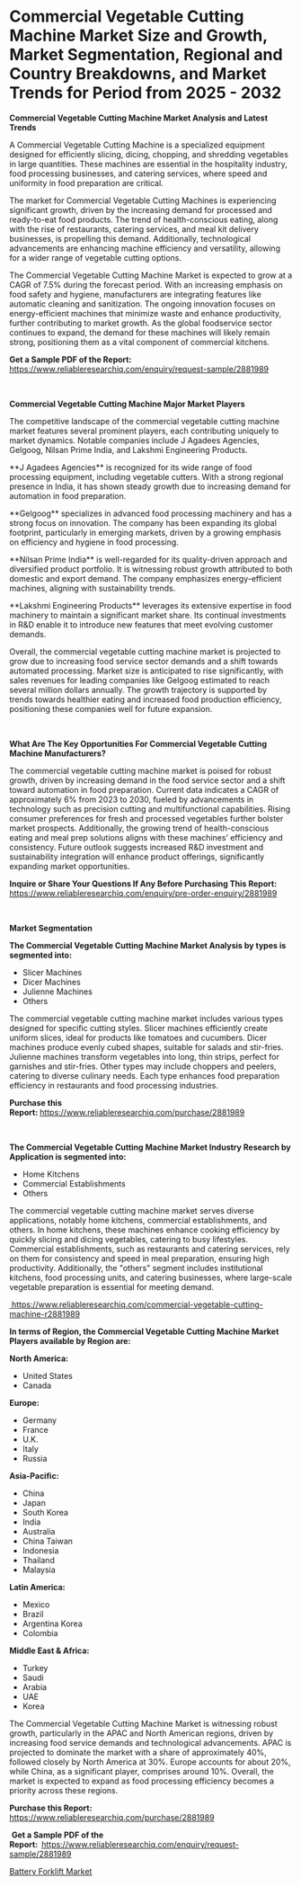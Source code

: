<p><h1>Commercial Vegetable Cutting Machine Market Size and Growth, Market Segmentation, Regional and Country Breakdowns, and Market Trends for Period from 2025 -  2032</h1></p><p><strong>Commercial Vegetable Cutting Machine Market Analysis and Latest Trends</strong></p>
<p><p>A Commercial Vegetable Cutting Machine is a specialized equipment designed for efficiently slicing, dicing, chopping, and shredding vegetables in large quantities. These machines are essential in the hospitality industry, food processing businesses, and catering services, where speed and uniformity in food preparation are critical. </p><p>The market for Commercial Vegetable Cutting Machines is experiencing significant growth, driven by the increasing demand for processed and ready-to-eat food products. The trend of health-conscious eating, along with the rise of restaurants, catering services, and meal kit delivery businesses, is propelling this demand. Additionally, technological advancements are enhancing machine efficiency and versatility, allowing for a wider range of vegetable cutting options.</p><p>The Commercial Vegetable Cutting Machine Market is expected to grow at a CAGR of 7.5% during the forecast period. With an increasing emphasis on food safety and hygiene, manufacturers are integrating features like automatic cleaning and sanitization. The ongoing innovation focuses on energy-efficient machines that minimize waste and enhance productivity, further contributing to market growth. As the global foodservice sector continues to expand, the demand for these machines will likely remain strong, positioning them as a vital component of commercial kitchens.</p></p>
<p><strong>Get a Sample PDF of the Report:&nbsp;</strong> <a href="https://www.reliableresearchiq.com/enquiry/request-sample/2881989?utm_campaign=3174&utm_medium=2&utm_source=Github&utm_content=ia&utm_term=12032025&utm_id=commercial-vegetable-cutting-machine">https://www.reliableresearchiq.com/enquiry/request-sample/2881989</a></p>
<p>&nbsp;</p>
<p><strong>Commercial Vegetable Cutting Machine Major Market Players</strong></p>
<p><p>The competitive landscape of the commercial vegetable cutting machine market features several prominent players, each contributing uniquely to market dynamics. Notable companies include J Agadees Agencies, Gelgoog, Nilsan Prime India, and Lakshmi Engineering Products. </p><p>**J Agadees Agencies** is recognized for its wide range of food processing equipment, including vegetable cutters. With a strong regional presence in India, it has shown steady growth due to increasing demand for automation in food preparation.</p><p>**Gelgoog** specializes in advanced food processing machinery and has a strong focus on innovation. The company has been expanding its global footprint, particularly in emerging markets, driven by a growing emphasis on efficiency and hygiene in food processing.</p><p>**Nilsan Prime India** is well-regarded for its quality-driven approach and diversified product portfolio. It is witnessing robust growth attributed to both domestic and export demand. The company emphasizes energy-efficient machines, aligning with sustainability trends.</p><p>**Lakshmi Engineering Products** leverages its extensive expertise in food machinery to maintain a significant market share. Its continual investments in R&D enable it to introduce new features that meet evolving customer demands.</p><p>Overall, the commercial vegetable cutting machine market is projected to grow due to increasing food service sector demands and a shift towards automated processing. Market size is anticipated to rise significantly, with sales revenues for leading companies like Gelgoog estimated to reach several million dollars annually. The growth trajectory is supported by trends towards healthier eating and increased food production efficiency, positioning these companies well for future expansion.</p></p>
<p>&nbsp;</p>
<p><strong>What Are The Key Opportunities For Commercial Vegetable Cutting Machine Manufacturers?</strong></p>
<p><p>The commercial vegetable cutting machine market is poised for robust growth, driven by increasing demand in the food service sector and a shift toward automation in food preparation. Current data indicates a CAGR of approximately 6% from 2023 to 2030, fueled by advancements in technology such as precision cutting and multifunctional capabilities. Rising consumer preferences for fresh and processed vegetables further bolster market prospects. Additionally, the growing trend of health-conscious eating and meal prep solutions aligns with these machines’ efficiency and consistency. Future outlook suggests increased R&D investment and sustainability integration will enhance product offerings, significantly expanding market opportunities.</p></p>
<p><strong>Inquire or Share Your Questions If Any Before Purchasing This Report:</strong> <a href="https://www.reliableresearchiq.com/enquiry/pre-order-enquiry/2881989?utm_campaign=3174&utm_medium=2&utm_source=Github&utm_content=ia&utm_term=12032025&utm_id=commercial-vegetable-cutting-machine">https://www.reliableresearchiq.com/enquiry/pre-order-enquiry/2881989</a></p>
<p>&nbsp;</p>
<p><strong>Market Segmentation</strong></p>
<p><strong>The Commercial Vegetable Cutting Machine Market Analysis by types is segmented into:</strong></p>
<p><ul><li>Slicer Machines</li><li>Dicer Machines</li><li>Julienne Machines</li><li>Others</li></ul></p>
<p><p>The commercial vegetable cutting machine market includes various types designed for specific cutting styles. Slicer machines efficiently create uniform slices, ideal for products like tomatoes and cucumbers. Dicer machines produce evenly cubed shapes, suitable for salads and stir-fries. Julienne machines transform vegetables into long, thin strips, perfect for garnishes and stir-fries. Other types may include choppers and peelers, catering to diverse culinary needs. Each type enhances food preparation efficiency in restaurants and food processing industries.</p></p>
<p><strong>Purchase this Report:&nbsp;</strong><a href="https://www.reliableresearchiq.com/purchase/2881989?utm_campaign=3174&utm_medium=2&utm_source=Github&utm_content=ia&utm_term=12032025&utm_id=commercial-vegetable-cutting-machine">https://www.reliableresearchiq.com/purchase/2881989</a></p>
<p>&nbsp;</p>
<p><strong>The Commercial Vegetable Cutting Machine Market Industry Research by Application is segmented into:</strong></p>
<p><ul><li>Home Kitchens</li><li>Commercial Establishments</li><li>Others</li></ul></p>
<p><p>The commercial vegetable cutting machine market serves diverse applications, notably home kitchens, commercial establishments, and others. In home kitchens, these machines enhance cooking efficiency by quickly slicing and dicing vegetables, catering to busy lifestyles. Commercial establishments, such as restaurants and catering services, rely on them for consistency and speed in meal preparation, ensuring high productivity. Additionally, the "others" segment includes institutional kitchens, food processing units, and catering businesses, where large-scale vegetable preparation is essential for meeting demand.</p></p>
<p><a href="https://www.reliableresearchiq.com/commercial-vegetable-cutting-machine-r2881989?utm_campaign=3174&utm_medium=2&utm_source=Github&utm_content=ia&utm_term=12032025&utm_id=commercial-vegetable-cutting-machine">&nbsp;https://www.reliableresearchiq.com/commercial-vegetable-cutting-machine-r2881989</a></p>
<p><strong>In terms of Region, the Commercial Vegetable Cutting Machine Market Players available by Region are:</strong></p>
<p>
    <p> <strong> North America: </strong>
        <ul>
            <li>United States</li>
            <li>Canada</li>
        </ul>
        </p> 
    <p> <strong> Europe: </strong>
        <ul>
            <li>Germany</li>
            <li>France</li>
            <li>U.K.</li>
            <li>Italy</li>
            <li>Russia</li>
        </ul>
        </p> 
    <p> <strong> Asia-Pacific: </strong>
        <ul>
            <li>China</li>
            <li>Japan</li>
            <li>South Korea</li>
            <li>India</li>
            <li>Australia</li>
            <li>China Taiwan</li>
            <li>Indonesia</li>
            <li>Thailand</li>
            <li>Malaysia</li>
        </ul>
        </p> 
    <p> <strong> Latin America: </strong>
        <ul>
            <li>Mexico</li>
            <li>Brazil</li>
            <li>Argentina Korea</li>
            <li>Colombia</li>
        </ul>
        </p> 
    <p> <strong> Middle East & Africa: </strong>
        <ul>
            <li>Turkey</li>
            <li>Saudi</li>
            <li>Arabia</li>
            <li>UAE</li>
            <li>Korea</li>
        </ul>
    </p>
    </p>
<p><p>The Commercial Vegetable Cutting Machine Market is witnessing robust growth, particularly in the APAC and North American regions, driven by increasing food service demands and technological advancements. APAC is projected to dominate the market with a share of approximately 40%, followed closely by North America at 30%. Europe accounts for about 20%, while China, as a significant player, comprises around 10%. Overall, the market is expected to expand as food processing efficiency becomes a priority across these regions.</p></p>
<p><strong>Purchase this Report: </strong><a href="https://www.reliableresearchiq.com/purchase/2881989?utm_campaign=3174&utm_medium=2&utm_source=Github&utm_content=ia&utm_term=12032025&utm_id=commercial-vegetable-cutting-machine">https://www.reliableresearchiq.com/purchase/2881989</a></p>
<p>&nbsp;<strong>Get a Sample PDF of the Report:&nbsp;&nbsp;</strong><a href="https://www.reliableresearchiq.com/enquiry/request-sample/2881989?utm_campaign=3174&utm_medium=2&utm_source=Github&utm_content=ia&utm_term=12032025&utm_id=commercial-vegetable-cutting-machine">https://www.reliableresearchiq.com/enquiry/request-sample/2881989</a></p>
<p><strong></strong></p>
<p><p><a href="https://github.com/shadnfamoza/Market-Research-Report-List-1/blob/main/battery-forklift-market.md?utm_campaign=3174&utm_medium=2&utm_source=Github&utm_content=ia&utm_term=12032025&utm_id=commercial-vegetable-cutting-machine">Battery Forklift Market</a></p></p>